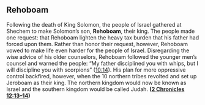 
## Rehoboam

Following the death of King Solomon, the people of Israel gathered at Shechem to make Solomon’s son, **Rehoboam**, their king. The people made one request: that Rehoboam lighten the heavy tax burden that his father had forced upon them. Rather than honor their request, however, Rehoboam vowed to make life even harder for the people of Israel. Disregarding the wise advice of his older counselors, Rehoboam followed the younger men’s counsel and warned the people: “My father disciplined you with whips, but I will discipline you with scorpions” ([10:14](https://www.esv.org/2+Chronicles+10%3A14/)). His plan for more oppressive control backfired, however, when the 10 northern tribes revolted and set up Jeroboam as their king. The northern kingdom would now be known as Israel and the southern kingdom would be called Judah. **([2 Chronicles 12:13–14](https://www.esv.org/2+Chronicles+12%3A13%E2%80%9314/))**

